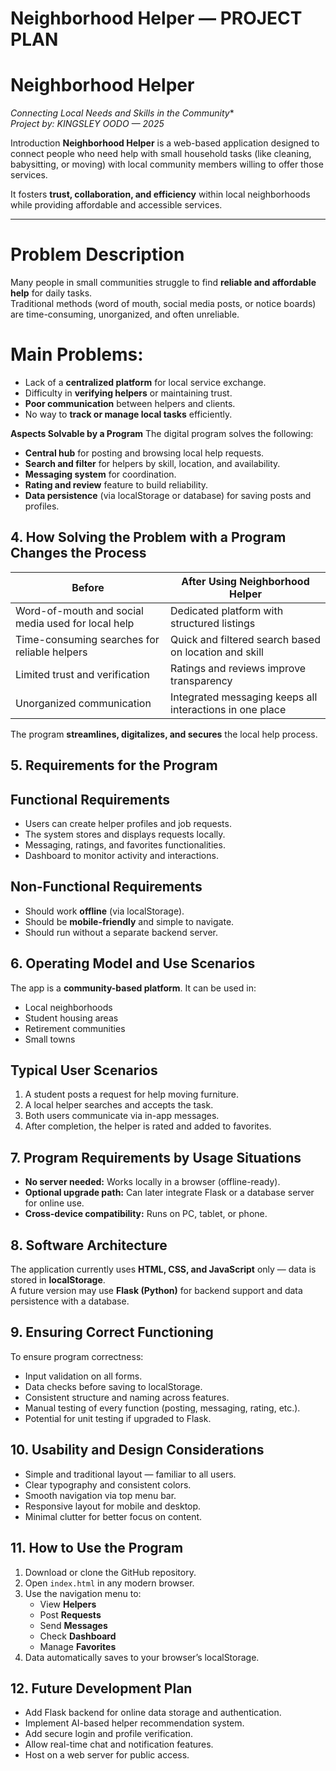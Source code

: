 # Neighborhood Helper — PROJECT PLAN
# Neighborhood Helper  
*Connecting Local Needs and Skills in the Community**  
_Project by: KINGSLEY OODO — 2025_

  Introduction
**Neighborhood Helper** is a web-based application designed to connect people who need help with small household tasks (like cleaning, babysitting, or moving) with local community members willing to offer those services.  

It fosters **trust, collaboration, and efficiency** within local neighborhoods while providing affordable and accessible services.

---

# Problem Description
Many people in small communities struggle to find **reliable and affordable help** for daily tasks.  
Traditional methods (word of mouth, social media posts, or notice boards) are time-consuming, unorganized, and often unreliable.

# Main Problems:
- Lack of a **centralized platform** for local service exchange.  
- Difficulty in **verifying helpers** or maintaining trust.  
- **Poor communication** between helpers and clients.  
- No way to **track or manage local tasks** efficiently.  

**Aspects Solvable by a Program**
The digital program solves the following:
- **Central hub** for posting and browsing local help requests.  
- **Search and filter** for helpers by skill, location, and availability.  
- **Messaging system** for coordination.  
- **Rating and review** feature to build reliability.  
- **Data persistence** (via localStorage or database) for saving posts and profiles.


## 4. How Solving the Problem with a Program Changes the Process
| Before | After Using Neighborhood Helper |
|--------|----------------------------------|
| Word-of-mouth and social media used for local help | Dedicated platform with structured listings |
| Time-consuming searches for reliable helpers | Quick and filtered search based on location and skill |
| Limited trust and verification | Ratings and reviews improve transparency |
| Unorganized communication | Integrated messaging keeps all interactions in one place |

The program **streamlines, digitalizes, and secures** the local help process.

## 5. Requirements for the Program
## Functional Requirements
- Users can create helper profiles and job requests.  
- The system stores and displays requests locally.  
- Messaging, ratings, and favorites functionalities.  
- Dashboard to monitor activity and interactions.

## Non-Functional Requirements
- Should work **offline** (via localStorage).  
- Should be **mobile-friendly** and simple to navigate.  
- Should run without a separate backend server.

##  6. Operating Model and Use Scenarios
The app is a **community-based platform**. It can be used in:  
- Local neighborhoods  
- Student housing areas  
- Retirement communities  
- Small towns  

## Typical User Scenarios
1. A student posts a request for help moving furniture.  
2. A local helper searches and accepts the task.  
3. Both users communicate via in-app messages.  
4. After completion, the helper is rated and added to favorites.

## 7. Program Requirements by Usage Situations
- **No server needed:** Works locally in a browser (offline-ready).  
- **Optional upgrade path:** Can later integrate Flask or a database server for online use.  
- **Cross-device compatibility:** Runs on PC, tablet, or phone.  

## 8. Software Architecture
The application currently uses **HTML, CSS, and JavaScript** only — data is stored in **localStorage**.  
A future version may use **Flask (Python)** for backend support and data persistence with a database.

## 9. Ensuring Correct Functioning
To ensure program correctness:
- Input validation on all forms.  
- Data checks before saving to localStorage.  
- Consistent structure and naming across features.  
- Manual testing of every function (posting, messaging, rating, etc.).  
- Potential for unit testing if upgraded to Flask.

## 10. Usability and Design Considerations
- Simple and traditional layout — familiar to all users.  
- Clear typography and consistent colors.  
- Smooth navigation via top menu bar.  
- Responsive layout for mobile and desktop.  
- Minimal clutter for better focus on content.

## 11. How to Use the Program
1. Download or clone the GitHub repository.  
2. Open `index.html` in any modern browser.  
3. Use the navigation menu to:
   - View **Helpers**
   - Post **Requests**
   - Send **Messages**
   - Check **Dashboard**
   - Manage **Favorites**
4. Data automatically saves to your browser’s localStorage.

## 12. Future Development Plan
- Add Flask backend for online data storage and authentication.  
- Implement AI-based helper recommendation system.  
- Add secure login and profile verification.  
- Allow real-time chat and notification features.  
- Host on a web server for public access.


